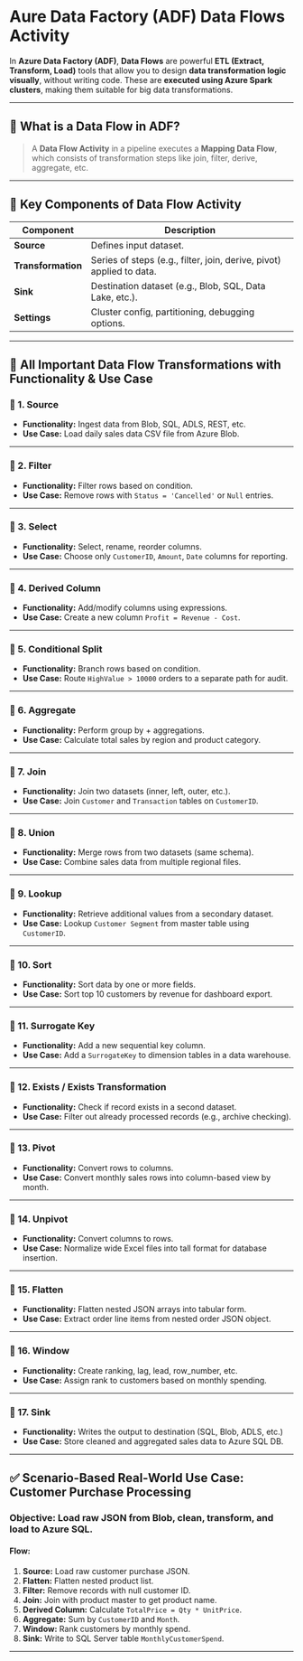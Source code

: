 
# Aure Data Factory (ADF) Data Flows Activity


In **Azure Data Factory (ADF)**, **Data Flows** are powerful **ETL (Extract, Transform, Load)** tools that allow you to design **data transformation logic visually**, without writing code. These are **executed using Azure Spark clusters**, making them suitable for big data transformations.

---

## 🔷 What is a Data Flow in ADF?

> A **Data Flow Activity** in a pipeline executes a **Mapping Data Flow**, which consists of transformation steps like join, filter, derive, aggregate, etc.

---

## 🔹 **Key Components of Data Flow Activity**

| Component          | Description                                                          |
| ------------------ | -------------------------------------------------------------------- |
| **Source**         | Defines input dataset.                                               |
| **Transformation** | Series of steps (e.g., filter, join, derive, pivot) applied to data. |
| **Sink**           | Destination dataset (e.g., Blob, SQL, Data Lake, etc.).              |
| **Settings**       | Cluster config, partitioning, debugging options.                     |

---

## 🔷 All Important **Data Flow Transformations** with Functionality & Use Case

### 🔹 1. **Source**

* **Functionality:** Ingest data from Blob, SQL, ADLS, REST, etc.
* **Use Case:** Load daily sales data CSV file from Azure Blob.

---

### 🔹 2. **Filter**

* **Functionality:** Filter rows based on condition.
* **Use Case:** Remove rows with `Status = 'Cancelled'` or `Null` entries.

---

### 🔹 3. **Select**

* **Functionality:** Select, rename, reorder columns.
* **Use Case:** Choose only `CustomerID`, `Amount`, `Date` columns for reporting.

---

### 🔹 4. **Derived Column**

* **Functionality:** Add/modify columns using expressions.
* **Use Case:** Create a new column `Profit = Revenue - Cost`.

---

### 🔹 5. **Conditional Split**

* **Functionality:** Branch rows based on condition.
* **Use Case:** Route `HighValue > 10000` orders to a separate path for audit.

---

### 🔹 6. **Aggregate**

* **Functionality:** Perform group by + aggregations.
* **Use Case:** Calculate total sales by region and product category.

---

### 🔹 7. **Join**

* **Functionality:** Join two datasets (inner, left, outer, etc.).
* **Use Case:** Join `Customer` and `Transaction` tables on `CustomerID`.

---

### 🔹 8. **Union**

* **Functionality:** Merge rows from two datasets (same schema).
* **Use Case:** Combine sales data from multiple regional files.

---

### 🔹 9. **Lookup**

* **Functionality:** Retrieve additional values from a secondary dataset.
* **Use Case:** Lookup `Customer Segment` from master table using `CustomerID`.

---

### 🔹 10. **Sort**

* **Functionality:** Sort data by one or more fields.
* **Use Case:** Sort top 10 customers by revenue for dashboard export.

---

### 🔹 11. **Surrogate Key**

* **Functionality:** Add a new sequential key column.
* **Use Case:** Add a `SurrogateKey` to dimension tables in a data warehouse.

---

### 🔹 12. **Exists / Exists Transformation**

* **Functionality:** Check if record exists in a second dataset.
* **Use Case:** Filter out already processed records (e.g., archive checking).

---

### 🔹 13. **Pivot**

* **Functionality:** Convert rows to columns.
* **Use Case:** Convert monthly sales rows into column-based view by month.

---

### 🔹 14. **Unpivot**

* **Functionality:** Convert columns to rows.
* **Use Case:** Normalize wide Excel files into tall format for database insertion.

---

### 🔹 15. **Flatten**

* **Functionality:** Flatten nested JSON arrays into tabular form.
* **Use Case:** Extract order line items from nested order JSON object.

---

### 🔹 16. **Window**

* **Functionality:** Create ranking, lag, lead, row\_number, etc.
* **Use Case:** Assign rank to customers based on monthly spending.

---

### 🔹 17. **Sink**

* **Functionality:** Writes the output to destination (SQL, Blob, ADLS, etc.)
* **Use Case:** Store cleaned and aggregated sales data to Azure SQL DB.

---

## ✅ Scenario-Based Real-World Use Case: Customer Purchase Processing

### **Objective:** Load raw JSON from Blob, clean, transform, and load to Azure SQL.

#### **Flow:**

1. **Source:** Load raw customer purchase JSON.
2. **Flatten:** Flatten nested product list.
3. **Filter:** Remove records with null customer ID.
4. **Join:** Join with product master to get product name.
5. **Derived Column:** Calculate `TotalPrice = Qty * UnitPrice`.
6. **Aggregate:** Sum by `CustomerID` and `Month`.
7. **Window:** Rank customers by monthly spend.
8. **Sink:** Write to SQL Server table `MonthlyCustomerSpend`.

---
